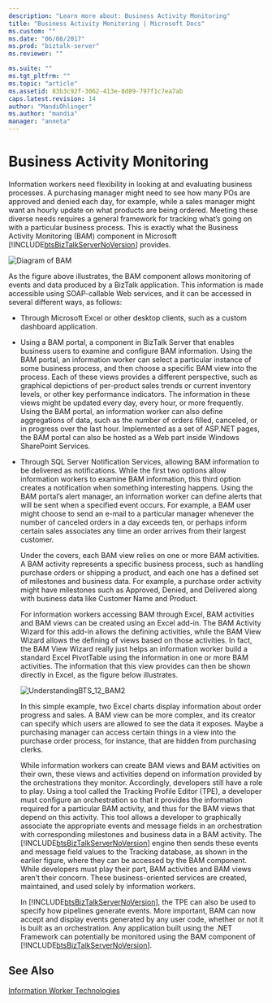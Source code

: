 ```yaml
---
description: "Learn more about: Business Activity Monitoring"
title: "Business Activity Monitoring | Microsoft Docs"
ms.custom: ""
ms.date: "06/08/2017"
ms.prod: "biztalk-server"
ms.reviewer: ""

ms.suite: ""
ms.tgt_pltfrm: ""
ms.topic: "article"
ms.assetid: 83b3c92f-3062-413e-8d89-797f1c7ea7ab
caps.latest.revision: 14
author: "MandiOhlinger"
ms.author: "mandia"
manager: "anneta"
---
```

# Business Activity Monitoring
Information workers need flexibility in looking at and evaluating business processes. A purchasing manager might need to see how many POs are approved and denied each day, for example, while a sales manager might want an hourly update on what products are being ordered. Meeting these diverse needs requires a general framework for tracking what’s going on with a particular business process. This is exactly what the Business Activity Monitoring (BAM) component in Microsoft [!INCLUDE[btsBizTalkServerNoVersion](../includes/btsbiztalkservernoversion-md.md)] provides.  
  
 ![Diagram of BAM](../core/media/bam-diagram.gif "bam_diagram")  
  
 As the figure above illustrates, the BAM component allows monitoring of events and data produced by a BizTalk application. This information is made accessible using SOAP-callable Web services, and it can be accessed in several different ways, as follows:  
  
- Through Microsoft Excel or other desktop clients, such as a custom dashboard application.  
  
- Using a BAM portal, a component in BizTalk Server that enables business users to examine and configure BAM information. Using the BAM portal, an information worker can select a particular instance of some business process, and then choose a specific BAM view into the process. Each of these views provides a different perspective, such as graphical depictions of per-product sales trends or current inventory levels, or other key performance indicators. The information in these views might be updated every day, every hour, or more frequently. Using the BAM portal, an information worker can also define aggregations of data, such as the number of orders filled, canceled, or in progress over the last hour. Implemented as a set of ASP.NET pages, the BAM portal can also be hosted as a Web part inside Windows SharePoint Services.  
  
- Through SQL Server Notification Services, allowing BAM information to be delivered as notifications. While the first two options allow information workers to examine BAM information, this third option creates a notification when something interesting happens. Using the BAM portal’s alert manager, an information worker can define alerts that will be sent when a specified event occurs. For example, a BAM user might choose to send an e-mail to a particular manager whenever the number of canceled orders in a day exceeds ten, or perhaps inform certain sales associates any time an order arrives from their largest customer.  
  
  Under the covers, each BAM view relies on one or more BAM activities. A BAM activity represents a specific business process, such as handling purchase orders or shipping a product, and each one has a defined set of milestones and business data. For example, a purchase order activity might have milestones such as Approved, Denied, and Delivered along with business data like Customer Name and Product.  
  
  For information workers accessing BAM through Excel, BAM activities and BAM views can be created using an Excel add-in. The BAM Activity Wizard for this add-in allows the defining activities, while the BAM View Wizard allows the defining of views based on those activities. In fact, the BAM View Wizard really just helps an information worker build a standard Excel PivotTable using the information in one or more BAM activities. The information that this view provides can then be shown directly in Excel, as the figure below illustrates.  
  
  ![](../core/media/understandingbts-12-bam2.gif "UnderstandingBTS_12_BAM2")  
  
  In this simple example, two Excel charts display information about order progress and sales. A BAM view can be more complex, and its creator can specify which users are allowed to see the data it exposes. Maybe a purchasing manager can access certain things in a view into the purchase order process, for instance, that are hidden from purchasing clerks.  
  
  While information workers can create BAM views and BAM activities on their own, these views and activities depend on information provided by the orchestrations they monitor. Accordingly, developers still have a role to play. Using a tool called the Tracking Profile Editor (TPE), a developer must configure an orchestration so that it provides the information required for a particular BAM activity, and thus for the BAM views that depend on this activity. This tool allows a developer to graphically associate the appropriate events and message fields in an orchestration with corresponding milestones and business data in a BAM activity. The [!INCLUDE[btsBizTalkServerNoVersion](../includes/btsbiztalkservernoversion-md.md)] engine then sends these events and message field values to the Tracking database, as shown in the earlier figure, where they can be accessed by the BAM component. While developers must play their part, BAM activities and BAM views aren’t their concern. These business-oriented services are created, maintained, and used solely by information workers.  
  
  In [!INCLUDE[btsBizTalkServerNoVersion](../includes/btsbiztalkservernoversion-md.md)], the TPE can also be used to specify how pipelines generate events. More important, BAM can now accept and display events generated by any user code, whether or not it is built as an orchestration. Any application built using the .NET Framework can potentially be monitored using the BAM component of [!INCLUDE[btsBizTalkServerNoVersion](../includes/btsbiztalkservernoversion-md.md)].  
  
## See Also  
 [Information Worker Technologies](../core/information-worker-technologies.md)
